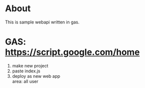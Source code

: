 # About
This is sample webapi written in gas.

# GAS: https://script.google.com/home
1. make new project
2. paste index.js
3. deploy as new web app  
    area: all user